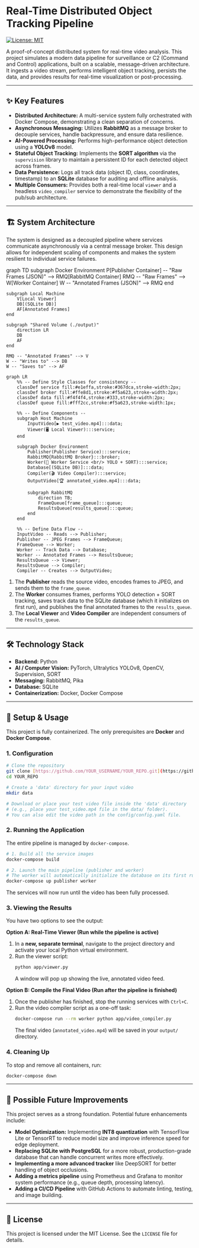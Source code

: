# Real-Time Distributed Object Tracking Pipeline

[![License: MIT](https://img.shields.io/badge/License-MIT-yellow.svg)](https://opensource.org/licenses/MIT)

A proof-of-concept distributed system for real-time video analysis. This project simulates a modern data pipeline for surveillance or C2 (Command and Control) applications, built on a scalable, message-driven architecture. It ingests a video stream, performs intelligent object tracking, persists the data, and provides results for real-time visualization or post-processing.

---

<!-- ## 🎥 Live Demo

--- -->

## ✨ Key Features
* **Distributed Architecture:** A multi-service system fully orchestrated with Docker Compose, demonstrating a clean separation of concerns.
* **Asynchronous Messaging:** Utilizes **RabbitMQ** as a message broker to decouple services, handle backpressure, and ensure data resilience.
* **AI-Powered Processing:** Performs high-performance object detection using a **YOLOv8** model.
* **Stateful Object Tracking:** Implements the **SORT algorithm** via the `supervision` library to maintain a persistent ID for each detected object across frames.
* **Data Persistence:** Logs all track data (object ID, class, coordinates, timestamp) to an **SQLite** database for auditing and offline analysis.
* **Multiple Consumers:** Provides both a real-time local `viewer` and a headless `video_compiler` service to demonstrate the flexibility of the pub/sub architecture.

---

## 🏗️ System Architecture
The system is designed as a decoupled pipeline where services communicate asynchronously via a central message broker. This design allows for independent scaling of components and makes the system resilient to individual service failures.

graph TD
    subgraph Docker Environment
        P[Publisher Container] -- "Raw Frames (JSON)" --> RMQ[RabbitMQ Container]
        RMQ -- "Raw Frames" --> W[Worker Container]
        W -- "Annotated Frames (JSON)" --> RMQ
    end

    subgraph Local Machine
        V[Local Viewer]
        DB[(SQLite DB)]
        AF[Annotated Frames]
    end
    
    subgraph "Shared Volume (./output)"
        direction LR
        DB
        AF
    end

    RMQ -- "Annotated Frames" --> V
    W -- "Writes to" --> DB
    W -- "Saves to" --> AF
    
```mermaid
graph LR
    %% -- Define Style Classes for consistency --
    classDef service fill:#e1effa,stroke:#367dca,stroke-width:2px;
    classDef broker fill:#ffe8d1,stroke:#f5a623,stroke-width:2px;
    classDef data fill:#f4f4f4,stroke:#333,stroke-width:2px;
    classDef queue fill:#fff2cc,stroke:#f5a623,stroke-width:1px;

    %% -- Define Components --
    subgraph Host Machine
        InputVideo[▶️ test_video.mp4]:::data;
        Viewer(🖥️ Local Viewer):::service;
    end

    subgraph Docker Environment
        Publisher(Publisher Service):::service;
        RabbitMQ{RabbitMQ Broker}:::broker;
        Worker(🔬 Worker Service <br/> YOLO + SORT):::service;
        Database[(SQLite DB)]:::data;
        Compiler(🎬 Video Compiler):::service;
        OutputVideo[🏆 annotated_video.mp4]:::data;

        subgraph RabbitMQ
            direction TB;
            FrameQueue[frame_queue]:::queue;
            ResultsQueue[results_queue]:::queue;
        end
    end
    
    %% -- Define Data Flow --
    InputVideo -- Reads --> Publisher;
    Publisher -- JPEG Frames --> FrameQueue;
    FrameQueue --> Worker;
    Worker -- Track Data --> Database;
    Worker -- Annotated Frames --> ResultsQueue;
    ResultsQueue --> Viewer;
    ResultsQueue --> Compiler;
    Compiler -- Creates --> OutputVideo;
```
1.  The **Publisher** reads the source video, encodes frames to JPEG, and sends them to the `frame_queue`.
2.  The **Worker** consumes frames, performs YOLO detection + SORT tracking, saves track data to the SQLite database (which it initializes on first run), and publishes the final annotated frames to the `results_queue`.
3.  The **Local Viewer** and **Video Compiler** are independent consumers of the `results_queue`.

---

## 🛠️ Technology Stack
* **Backend:** Python
* **AI / Computer Vision:** PyTorch, Ultralytics YOLOv8, OpenCV, Supervision, SORT
* **Messaging:** RabbitMQ, Pika
* **Database:** SQLite
* **Containerization:** Docker, Docker Compose

---

## 🚀 Setup & Usage
This project is fully containerized. The only prerequisites are **Docker** and **Docker Compose**.

### 1. Configuration
```bash
# Clone the repository
git clone [https://github.com/YOUR_USERNAME/YOUR_REPO.git](https://github.com/YOUR_USERNAME/YOUR_REPO.git)
cd YOUR_REPO

# Create a 'data' directory for your input video
mkdir data

# Download or place your test video file inside the 'data' directory
# (e.g., place your test_video.mp4 file in the data/ folder).
# You can also edit the video path in the config/config.yaml file.
```

### 2. Running the Application
The entire pipeline is managed by `docker-compose`.

```bash
# 1. Build all the service images
docker-compose build

# 2. Launch the main pipeline (publisher and worker)
# The worker will automatically initialize the database on its first run.
docker-compose up publisher worker
```
The services will now run until the video has been fully processed.

### 3. Viewing the Results

You have two options to see the output:

**Option A: Real-Time Viewer (Run while the pipeline is active)**
1.  In a **new, separate terminal**, navigate to the project directory and activate your local Python virtual environment.
2.  Run the viewer script:
    ```bash
    python app/viewer.py
    ```
    A window will pop up showing the live, annotated video feed.

**Option B: Compile the Final Video (Run after the pipeline is finished)**
1.  Once the publisher has finished, stop the running services with `Ctrl+C`.
2.  Run the video compiler script as a one-off task:
    ```bash
    docker-compose run --rm worker python app/video_compiler.py
    ```
    The final video (`annotated_video.mp4`) will be saved in your `output/` directory.

### 4. Cleaning Up
To stop and remove all containers, run:
```bash
docker-compose down
```
---

## 🔮 Possible Future Improvements
This project serves as a strong foundation. Potential future enhancements include:
* **Model Optimization:** Implementing **INT8 quantization** with TensorFlow Lite or TensorRT to reduce model size and improve inference speed for edge deployment.
* **Replacing SQLite with PostgreSQL** for a more robust, production-grade database that can handle concurrent writes more effectively.
* **Implementing a more advanced tracker** like DeepSORT for better handling of object occlusions.
* **Adding a metrics pipeline** using Prometheus and Grafana to monitor system performance (e.g., queue depth, processing latency).
* **Adding a CI/CD Pipeline** with GitHub Actions to automate linting, testing, and image building.

---

## 📜 License
This project is licensed under the MIT License. See the `LICENSE` file for details.